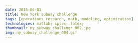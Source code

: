 ```yaml
---
date: 2015-06-01
title: New York subway challenge
tags: [operations research, math, modeling, optimization]
technologies: matlab; cplex; latex;
thumbnail: ny_subway_challenge_002.jpg
img: ny_subway_challenge_004.gif
---
```

